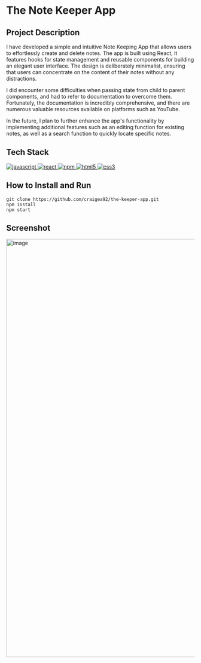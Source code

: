# The Note Keeper App

## Project Description

I have developed a simple and intuitive Note Keeping App that allows users to effortlessly create and delete notes. The app is built using React, it features hooks for state management and reusable components for building an elegant user interface. The design is deliberately minimalist, ensuring that users can concentrate on the content of their notes without any distractions.

I did encounter some difficulties when passing state from child to parent components, and had to refer to documentation to overcome them. Fortunately, the documentation is incredibly comprehensive, and there are numerous valuable resources available on platforms such as YouTube.

In the future, I plan to further enhance the app's functionality by implementing additional features such as an editing function for existing notes, as well as a search function to quickly locate specific notes.

## Tech Stack
<a href="https://www.javascript.com/"> <img src="https://icongr.am/devicon/javascript-original.svg?size=40&color=currentColor" alt="javascript"/> </a>
<a href="https://reactjs.org/"> <img src="https://icongr.am/devicon/react-original.svg?size=40&color=currentColor" alt="react"/> </a>
<a href="https://www.npmjs.com/"> <img src="https://icongr.am/devicon/npm-original-wordmark.svg?size=40&color=currentColor" alt="npm"/> </a>
<a href="https://www.w3schools.com/html/"> <img src="https://icongr.am/devicon/html5-original.svg?size=40&color=8000ff" alt="html5"/> </a>
<a href="https://www.w3schools.com/css/"> <img src="https://icongr.am/devicon/css3-original.svg?size=40&color=8000ff" alt="css3"/> </a>

## How to Install and Run
```
git clone https://github.com/craigea92/the-keeper-app.git
npm install
npm start
```

## Screenshot

<img width="1119" alt="image" src="https://user-images.githubusercontent.com/82875984/233597067-e6ec18f7-23ad-42dd-b807-e1b37e1ec54a.png">
